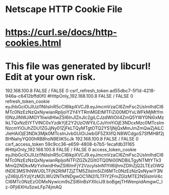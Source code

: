 # Netscape HTTP Cookie File
# https://curl.se/docs/http-cookies.html
# This file was generated by libcurl! Edit at your own risk.

192.168.100.8	FALSE	/	FALSE	0	csrf_refresh_token	ad55dbc7-5f1d-4218-946a-c6412bffd0f0
#HttpOnly_192.168.100.8	FALSE	/	FALSE	0	refresh_token_cookie	eyJhbGciOiJIUzI1NiIsInR5cCI6IkpXVCJ9.eyJmcmVzaCI6ZmFsc2UsImlhdCI6MTc0NzEzNzQxNywianRpIjoiY2Y4YTRmMGEtMTFiZi00MDYxLWFkMjMtYmI0NzJlNWJiMGY1IiwidHlwZSI6InJlZnJlc2giLCJzdWIiOiI4ZmQ5YWY0Ni0xMzlkLTQxNzEtYTVlNC0xYzdkYjE2Y2UzOWYiLCJuYmYiOjE3NDcxMzc0MTcsImNzcmYiOiJhZDU1ZGJjNy01ZjFkLTQyMTgtOTQ2YS1jNjQxMmJmZmQwZjAiLCJleHAiOjE3NDk3Mjk0MTcsInJvbGUiOiJwbGF5ZXIifQ.N8WCdgoS7SfMH8f2jBHNahyYQ00hRB8hoN9EliK5cJk
192.168.100.8	FALSE	/	FALSE	0	csrf_access_token	59c9cc36-e659-4808-b7b5-1ecafdb31165
#HttpOnly_192.168.100.8	FALSE	/	FALSE	0	access_token_cookie	eyJhbGciOiJIUzI1NiIsInR5cCI6IkpXVCJ9.eyJmcmVzaCI6ZmFsc2UsImlhdCI6MTc0NzEzNzQxNywianRpIjoiNTFlZGZkZGItOTQ0Ni00NDBiLTgyNTMtYTk3MmQ2NDkxMzYxIiwidHlwZSI6ImFjY2VzcyIsInN1YiI6IjhmZDlhZjQ2LTEzOWQtNDE3MS1hNWU0LTFjN2RiMTZjZTM5ZiIsIm5iZiI6MTc0NzEzNzQxNywiY3NyZiI6IjU5YzljYzM2LWU2NTktNDgwOC1iN2I1LTFlY2FmZGIzMTE2NSIsImV4cCI6MTc0NzEzODMxNywicm9sZSI6InBsYXllciJ9.boBgejTHWenpidAmgwC_Iz-0Pji6XHu5zwLFp74jmAQ